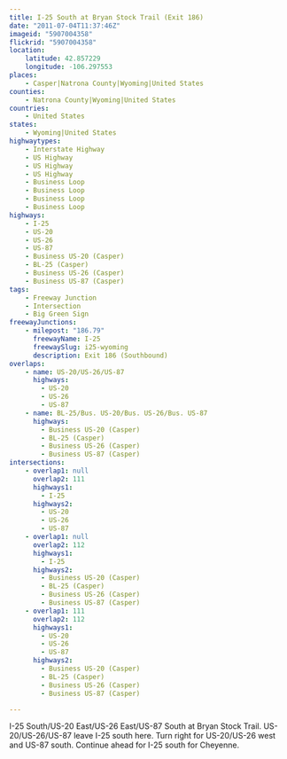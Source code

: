 ```yaml
---
title: I-25 South at Bryan Stock Trail (Exit 186)
date: "2011-07-04T11:37:46Z"
imageid: "5907004358"
flickrid: "5907004358"
location:
    latitude: 42.857229
    longitude: -106.297553
places:
    - Casper|Natrona County|Wyoming|United States
counties:
    - Natrona County|Wyoming|United States
countries:
    - United States
states:
    - Wyoming|United States
highwaytypes:
    - Interstate Highway
    - US Highway
    - US Highway
    - US Highway
    - Business Loop
    - Business Loop
    - Business Loop
    - Business Loop
highways:
    - I-25
    - US-20
    - US-26
    - US-87
    - Business US-20 (Casper)
    - BL-25 (Casper)
    - Business US-26 (Casper)
    - Business US-87 (Casper)
tags:
    - Freeway Junction
    - Intersection
    - Big Green Sign
freewayJunctions:
    - milepost: "186.79"
      freewayName: I-25
      freewaySlug: i25-wyoming
      description: Exit 186 (Southbound)
overlaps:
    - name: US-20/US-26/US-87
      highways:
        - US-20
        - US-26
        - US-87
    - name: BL-25/Bus. US-20/Bus. US-26/Bus. US-87
      highways:
        - Business US-20 (Casper)
        - BL-25 (Casper)
        - Business US-26 (Casper)
        - Business US-87 (Casper)
intersections:
    - overlap1: null
      overlap2: 111
      highways1:
        - I-25
      highways2:
        - US-20
        - US-26
        - US-87
    - overlap1: null
      overlap2: 112
      highways1:
        - I-25
      highways2:
        - Business US-20 (Casper)
        - BL-25 (Casper)
        - Business US-26 (Casper)
        - Business US-87 (Casper)
    - overlap1: 111
      overlap2: 112
      highways1:
        - US-20
        - US-26
        - US-87
      highways2:
        - Business US-20 (Casper)
        - BL-25 (Casper)
        - Business US-26 (Casper)
        - Business US-87 (Casper)

---
```

I-25 South/US-20 East/US-26 East/US-87 South at Bryan Stock Trail.  US-20/US-26/US-87 leave I-25 south here.  Turn right for US-20/US-26 west and US-87 south.  Continue ahead for I-25 south for Cheyenne.